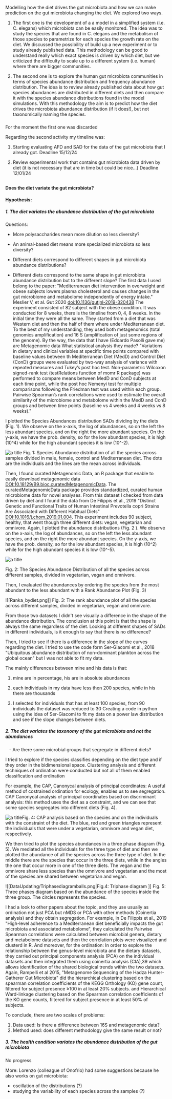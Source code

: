 Modelling how the diet drives the gut microbiota and how we can make prediction on the gut microbiota changing the diet. 
We explored two ways.

1. The first one is the development of a a model in a simplified system (i.e. C. elegans) which microbiota can be easily monitored. The idea was to study the species that are found in C. elegans and the metabolism of those species to parametrize for each species the growth rate on the diet. We discussed the possibility of build up a new experiment or to study already published data. This methodology can be good to understand really which exact species is driven by which diet, but we criticized the difficulty to scale up to a different system (i.e. human) where there are bigger communities.

2. The second one is to explore the human gut microbiota communities in terms of species abundance distribution and frequency abundance distribution. The idea is to review already published data about how gut species abundances are distributed in different diets and then compare it with the species abundance distributions found in the model simulations. With this methodology the aim is to predict how the diet drives the microbiota abundance distribution (if it does!), but not taxonomically naming the species.

###

For the moment the first one was discarded

Regarding the second activity my timeline was:

1. Starting evaluating AFD and SAD for the data of the gut microbiota that I already got. Deadline 15/12/24

2. Review experimental work that contains gut microbiota data driven by diet (it is not necessary that are in time but could be nice...) Deadline 12/01/24
##

#### Does the diet variate the gut microbiota?
#### Hypothesis:

##### 1. The diet variates the abundance distribution of the gut microbiota

Questions:

-  More polysaccharides mean more dilution so less diversity?

-  An animal-based diet means more specialized microbiota so less diversity?

- Different diets correspond to different shapes in gut microbiota abundance distributions?

- Different diets correspond to the same shape in gut microbiota abundance distribution but to the different slope?
The first data I used belong to the paper: "Mediterranean diet intervention in overweight and obese subjects lowers plasma cholesterol and causes changes in the gut microbiome and metabolome independently of energy intake." Meslier V, et al. Gut 2020 <doi:10.1136/gutjnl-2019-320438>
The experiment consisted of 82 subject with the obese condition. It was conducted for 8 weeks, there is the timeline from 0, 4, 8 weeks. In the initial time they were all the same. They started from a diet that was Western diet and then the half of them where under Mediterranean diet.
To the best of my understanding, they used both metagenomics (total genomics amplification) and 16 S (amplification of just some regions of the genome). By the way, the data that I have (Edoardo Pasolli gave me) are Metagenomic data
What statistical analysis they made?
"Variations in dietary and clinical variables at specific time points compared with baseline values between th Mediterranean Diet (MedD) and Control Diet (ConD)  groups were evaluated by two-way analysis of variance with repeated measures and Tukey’s post hoc test. Non-parametric Wilcoxon signed-rank test (testRelations function of momr R package) was performed to compare means between MedD and ConD subjects at each time point, while the post hoc Nemenyi test for multiple comparisons following the Friedman test was used within each group. Pairwise Spearman’s rank correlations were used to estimate the overall similarity of the microbiome and metabolome within the MedD and ConD groups and between time points (baseline vs 4 weeks and 4 weeks vs 8 weeks)."

I plotted the Species Abundances distribution SADs dividing by the diets (Fig. 1).  We observe on the x-axis, the log of abundances, so on the left the less abundant species, and on the right the more abundant species. On the y-axis, we have the prob. density, so for the low abundant species, it is high (10^4) while for the high abundant species it is low (10^-2).

  
   ![a title](DataUpdating/ob1SADindandmean.png)
 Fig. 1: Species Abundance distribution of all the species across samples divided in male, female, control and Mediterranean diet. The dots are the individuals and the lines are the mean across individuals. 
 
Then, I found curated Metagenomic Data, an R package that enable to easily download metagenomic data <DOI:10.18129/B9.bioc.curatedMetagenomicData>. The curatedMetagenomicData package provides standardized, curated human microbiome data for novel analyses.
From this dataset I checked from data driven by diet and I found the data from De Filippis et al., 2019 "Distinct Genetic and Functional Traits of Human Intestinal Prevotella copri Strains Are Associated with Different Habitual Diets" <DOI:10.1016/j.chom.2019.01.004>. This experiment includes 90 subject, healthy, that went though three different diets: vegan, vegetarian and omnivore.
Again, I plotted the abundance distributions (Fig. 2 ). We observe on the x-axis, the log of abundances, so on the left the less abundant species, and on the right the more abundant species. On the y-axis, we have the prob. density, so for the low abundant species, it is high (10^2) while for the high abundant species it is low (10^-5).

![a title](DataUpdating/SAD_bydiet.png)
  
Fig. 2: The Species Abundance Distribution of all the species across different samples, divided in vegetarian, vegan and omnivore.

Then, I evaluated the abundances by ordering the species from the most abundant to the less abundant with a Rank Abundance Plot (Fig. 3)

![[Ranka_bydiet.png]]
Fig. 3: The rank abundance plot of all the species across different samples, divided in vegetarian, vegan and omnivore.

From those two datasets I didn't see visually a difference in the shape of the abundance distribution. The conclusion at this point is that the shape is always the same regardless of the diet.  Looking at different shapes of SADs in different individuals, is it enough to say that there is no difference?

Then, I tried to see if there is a difference in the slope of the curves regarding the diet. I tried to use the code form Ser-Giacomi et al., 2018 "Ubiquitous abundance distribution of non-dominant plankton across the global ocean" but I was not able to fit my data.

The mainly differences between mine and his data is that:

1. mine are in percentage, his are in absolute abundances

2. each individuals in my data have less then 200 species, while in his there are thousands

3. I selected for individuals that has at least 100 species, from 90 individuals the dataset was reduced to 30
 Creating a code in python using the idea of Ser-Giacomi to fit my data on a power law distribution and see if the slope changes between diets.

##### 2. The diet variates the taxonomy of the gut microbiota and not the abundances

   - Are there some microbial groups that segregate in different diets?

 I tried to explore if the species classifies depending on the diet type and if they order in the bidimensional space. Clustering analysis and different techniques of ordination were conducted but not all of them enabled classification and ordination

For example, the CAP, Canonycal analysis of principal coordinates: A useful method of costrained ordination for ecology, enables us to see segregation. CAP Canonycal analysis of principal coordinates based on discriminant analysis: this method uses the diet as a constraint, and we can see that some species segregates into different diets (Fig. 4).

![a title](DataUpdating/CAPanalysis.png)Fig. 4: CAP analysis based on the species and on the individuals with the constraint of the diet. The blue, red and green triangles represent the individuals that were under a vegetarian, omnivore and vegan diet, respectively.

We then tried to plot the species abundances in a three phase diagram (Fig. 5). We mediated all the individuals for the three type of diet and then we plotted the abundance of all the species across the three type of diet. In the middle there are the species that occur in the three diets, while in the angles the one that occur more in one of the three diets. The vegan and the omnivore share less species than the omnivore and vegetarian and the most of the species are shared between vegetarian and vegan.   

![[DataUpdating/Triphasediagramballs.png|Fig.4: Triphase diagram ]]
Fig. 5: Three phases diagram based on the abundance of the species inside the three group. The circles represents the species.

I had a look to other papers about the topic, and they use usually as ordination not just PCA but nMDS or PCA with other methods (Coinertia analysis) and they obtain segregation.
For example, in De Filippis et al., 2019 "High-level adherence to a Mediterranean diet beneficially impacts the gut microbiota and associated metabolome", they calculated the Pairwise Spearman correlations were calculated between microbial genera, dietary and metabolome datasets and then the correlation plots were visualized and clusterd in R.
And moreover, for the ordination: In order to explore the relationship between the genus-level microbiota and the dietary datasets, they carried out principal components analysis (PCA) on the individual datasets and then integrated them using coinertia analysis (CIA),39 which allows identification of the shared biological trends within the two datasets.
Again, Rampelli et al 2015, "Metagenome Sequencing of the Hadza Hunter-Gatherer Gut Microbiota" did the hierarchical clustering based on the spearman correlation coefficients of the KEGG Orthology (KO) gene count, filtered for subject presence ≥100 in at least 20% subjects. and Hierarchical Ward-linkage clustering based on the Spearman correlation coefficients of the KO gene counts, filtered for subject presence in at least 50% of subjects.

To conclude, there are two scales of problems:
1. Data used: Is there a difference between 16S and metagenomic data?
2. Method used: does different methodology give the same result or not?

##### 3. The health condition variates the abundance distribution of the gut microbiota
No progress

More: Lorenzo (colleague of Onofrio) had some suggestions because he also works on gut microbiota:
- oscillation of the distributions (?)
- studying the variability of each species across the samples (?)
